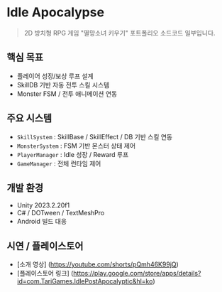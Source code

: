 
# Idle Apocalypse
> 2D 방치형 RPG 게임 "멸망소녀 키우기" 포트폴리오 소드코드 일부입니다.


## 핵심 목표
- 플레이어 성장/보상 루프 설계
- SkillDB 기반 자동 전투 스킬 시스템
- Monster FSM / 전투 애니메이션 연동


## 주요 시스템
- `SkillSystem` : SkillBase / SkillEffect / DB 기반 스킬 연동
- `MonsterSystem` : FSM 기반 몬스터 상태 제어
- `PlayerManager` : Idle 성장 / Reward 루프
- `GameManager` : 전체 런타임 제어


## 개발 환경
- Unity 2023.2.20f1
- C# / DOTween / TextMeshPro
- Android 빌드 대응


## 시연 / 플레이스토어
- [소개 영상] (https://youtube.com/shorts/pQmh46K99jQ)
- [플레이스토어 링크] (https://play.google.com/store/apps/details?id=com.TariGames.IdlePostApocalyptic&hl=ko)
